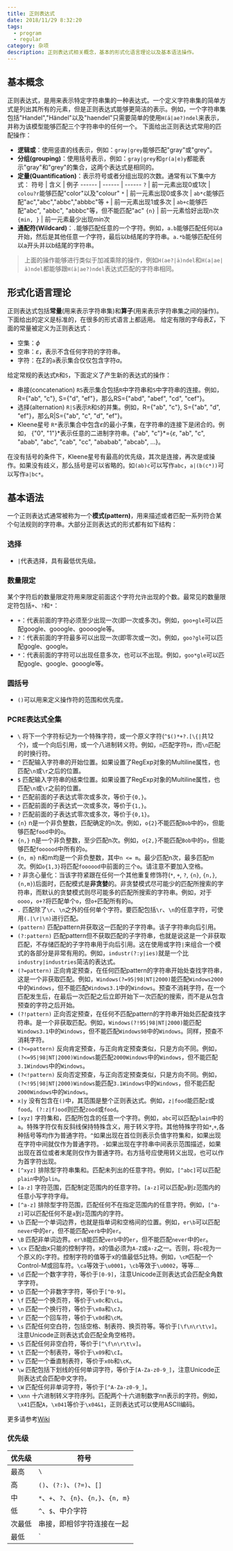 ```yaml
---
title: 正则表达式
date: 2018/11/29 8:32:20
tags:
  - program
  - regular
category: 杂项
description: 正则表达式相关概念，基本的形式化语言理论以及基本语法操作。
---
```


## 基本概念
正则表达式，是用来表示特定字符串集的一种表达式。一个定义字符串集的简单方式是列出其所有的元素，但是正则表达式能够更简洁的表示。例如，一个字符串集包括"Handel","Händel"以及"haendel"只需要简单的使用`H(ä|ae?)ndel`来表示，并称为该模型能够匹配三个字符串中的任何一个。
下面给出正则表达式常用的匹配操作：
* **逻辑或**：使用竖直的线表示，例如：`gray|grey`能够匹配"gray"或"grey"。
* **分组(grouping)**：使用括号表示，例如：`gray|grey`和`gr(a|e)y`都能表示"gray"和"grey"的集合，这两个表达式是相同的。
* **定量(Quantification)**：表示符号或者分组出现的次数。通常有以下集中方式：
  符号    | 含义 | 例子
  ------ | ------ | ------
  `?` | 前一元素出现0或1次 | `colou?r`能够匹配"color"以及"colour"
  `*` | 前一元素出现0或多次 | `ab*c`能够匹配"ac","abc","abbc","abbbc"等
  `+` | 前一元素出现1或多次 | `ab+c`能够匹配"abc", "abbc", "abbbc"等，但不能匹配"ac"
  `{n}` | 前一元素恰好出现n次
  `{min, }` | 前一元素最少出现*min*次
* **通配符(Wildcard)**：`.`能够匹配任意的一个字符。例如，`a.b`能够匹配任何以a开始，然后是其他任意*一个*字符，最后以b结尾的字符串。`a.*b`能够匹配任何以a开头并以b结尾的字符串。
>上面的操作能够进行类似于加减乘除的操作，例如`H(ae?|ä)ndel`和`H(a|ae|ä)ndel`都能够跟`H(ä|ae?)ndel`表达式匹配的字符串相同。

## 形式化语言理论
正则表达式包括**常量**(用来表示字符串集)和**算子**(用来表示字符串集之间的操作)。下面给出的定义是标准的，在很多的形式语言上都适用。
给定有限的字母表$\Sigma$，下面的常量被定义为正则表达式：
* 空集：$\phi$
* 空串：$\varepsilon$，表示不含任何字符的字符串。
* 字符：在$\Sigma$的`a`表示集合仅仅包含字符*a*。

给定常规的表达式`R`和`S`，下面定义了产生新的表达式的操作：
* 串接(concatenation) `RS`表示集合包括`R`中字符串和`S`中字符串的连接。例如， R={"ab", "c"}, S={"d", "ef"}，那么RS={"abd", "abef", "cd", "cef"}。
* 选择(alternation) `R|S`表示`R`和`S`的并集。例如，R={"ab", "c"}, S={"ab", "d", "ef"}，那么R|S={"ab", "c", "d", "ef"}。
* Kleene星号 `R*`表示集合中包含$\varepsilon$的最小子集，在字符串的连接下是闭合的。例如， {"0", "1"}\*表示任意的二进制字符串。{"ab", "c"}\*={$\varepsilon$, "ab", "c", "abab", "abc", "cab", "cc", "ababab", "abcab", ...}。

在没有括号的条件下，Kleene星号有最高的优先级，其次是连接，再次是或操作。如果没有歧义，那么括号是可以省略的。如`(ab)c`可以写作`abc`，`a|(b(c*))`可以写作`a|bc*`。

## 基本语法
一个正则表达式通常被称为一个**模式(pattern)**，用来描述或者匹配一系列符合某个句法规则的字符串。大部分正则表达式的形式都有如下结构：

### 选择
* `|`代表选择，具有最低优先级。

### 数量限定
某个字符后的数量限定符用来限定前面这个字符允许出现的个数。最常见的数量限定符包括`+`、`?`和`*`：
* `+`：代表前面的字符必须至少出现一次(即一次或多次)。例如，`goo+gle`可以匹配google、gooogle、goooogle等。
* `?`：代表前面的字符最多可以出现一次(即零次或一次)。例如，`goo?gle`可以匹配gogle、google。
* `*`：代表前面的字符可以出现任意多次，也可以不出现。例如，`goo*gle`可以匹配gogle、google、gooogle等。

### 圆括号
* `()`可以用来定义操作符的范围和优先度。

### PCRE表达式全集
* `\` 将下一个字符标记为一个特殊字符，或一个原义字符(`^$()*+?.[\{|`共12个)，或一个向后引用，或一个八进制转义符。例如，`n`匹配字符`n`，而`\n`匹配的时换行符。
* `^` 匹配输入字符串的开始位置。如果设置了RegExp对象的Multiline属性，也匹配`\n`或`\r`之后的位置。
* `$` 匹配输入字符串的结束位置。如果设置了RegExp对象的Multiline属性，也匹配`\n`或`\r`之前的位置。
* `*` 匹配前面的子表达式零次或多次，等价于`{0,}`。
* `+` 匹配前面的子表达式一次或多次，等价于`{1,}`。
* `?` 匹配前面的子表达式零次或多次，等价于`{0,1}`。
* `{n}` n是一个非负整数，匹配确定的n次。例如，`o{2}`不能匹配`Bob`中的`o`，但能够匹配`food`中的`o`。
* `{n,}` n是一个非负整数，至少匹配n次。例如，`o{2,}`不能匹配`Bob`中的`o`，但能够匹配`foooood`中所有的`o`。
* `{n, m}` n和m均是一个非负整数，其中`n <= m`。最少匹配n次，最多匹配m次。例如`o{1,3}`将匹配`foooood`中前面的三个`o`。请注意不要加入空格。
* `?` 非贪心量化：当该字符紧跟在任何一个其他重复修饰符(`*`, `+`, `?`, `{n}`, `{n,}`, `{n,m}`)后面时，匹配模式是**非贪婪**的。非贪婪模式尽可能少的匹配所搜索的字符串，而默认的贪婪模式则尽可能多的匹配所搜索的字符串。例如，对于`oooo`，`o+?`将匹配单个`o`，但`o+`匹配所有的`o`。
* `.` 匹配除了`\r`、`\n`之外的任何单个字符。要匹配包括`\r`、`\n`的任意字符，可使用`(.|\r|\n)`进行匹配。
* `(pattern)` 匹配pattern并获取这一匹配的子字符串。该子字符串向后引用。
* `(?:pattern)` 匹配pattern但不获取匹配的子字符串，也就是说这是一个非获取匹配，不存储匹配的子字符串用于向后引用。这在使用或字符`|`来组合一个模式的各部分是非常有用的。例如，`industr(?:y|ies)`就是一个比`industry|industries`简洁的表达式。
* `(?=pattern)` 正向肯定预查，在任何匹配pattern的字符串开始处查找字符串，这是一个非获取匹配。例如，`Windows(?=95|98|NT|2000)`能匹配`Windows2000`中的`Windows`，但不能匹配`Windows3.1`中的`Windows`。预查不消耗字符，在一个匹配发生后，在最后一次匹配之后立即开始下一次匹配的搜索，而不是从包含预查的字符之后开始。
* `(?!pattern)` 正向否定预查，在任何不匹配pattern的字符串开始处匹配查找字符串。是一个非获取匹配。例如，`Windows(?!95|98|NT|2000)`能匹配`Windows3.1`中的`Windows`，但不能匹配`Windows98`中的`Windows`。同样，预查不消耗字符。
* `(?<=pattern)` 反向肯定预查，与正向肯定预查类似，只是方向不同。例如，`(?<=95|98|NT|2000)Windows`能匹配`2000Windows`中的`Windows`，但不能匹配`3.1Windows`中的`Windows`。
* `(?<!pattern)` 反向否定预查，与正向否定预查类似，只是方向不同。例如，`(?<!95|98|NT|2000)Windows`能匹配`3.1Windows`中的`Windows`，但不能匹配`2000Windows`中的`Windows`。
* `x|y` 没有包含在`()`中，其范围是整个正则表达式。例如，`z|food`能匹配`z`或`food`。`(?:z|f)ood`则匹配`zood`或`food`。
* `[xyz]` 字符集和，匹配所包含的任意一个字符。例如，`abc`可以匹配`plain`中的`a`。特殊字符仅有反斜线保持特殊含义，用于转义字符。其他特殊字符如`*`,`+`,各种括号等均作为普通字符。`^`如果出现在首位则表示负值字符集和，如果出现在字符中间就仅作为普通字符。`-`如果出现在字符串中间表示范围描述，如果出现在首位或者末尾则仅作为普通字符。右方括号应使用转义出现，也可以作为首字符出现。
* `[^xyz]` 排除型字符串集和。匹配未列出的任意字符。例如，`[^abc]`可以匹配`plain`中的`plin`。
* `[a-z]` 字符范围，匹配制定范围内的任意字符。`[a-z]`可以匹配`a`到`z`范围内的任意小写字符字母。
* `[^a-z]` 排除型字符范围，匹配任何不在指定范围内的任意字符。例如，`[^a-z]`可以匹配任何不是`a`到`z`范围内的字符。
* `\b` 匹配一个单词边界，也就是指单词和空格间的位置。例如，`er\b`可以匹配`never`中的`er`，但不能匹配`verb`中的`er`。
* `\B` 匹配非单词边界。`er\B`能匹配`verb`中的`er`，但不能匹配`never`中的`er`。
* `\cx` 匹配由x只能的控制字符。x的值必须为`A-Z`或`a-z`之一。否则，将c视为一个原义的`c`字符。控制字符的值等于x的值最低5比特。例如，`\cM`匹配一个Control-M或回车符。`\ca`等效于`\u0001`，`\cb`等效于`\u0002`，等等...
* `\d` 匹配一个数字字符，等价于`[0-9]`，注意Unicode正则表达式会匹配全角数字字符。
* `\D` 匹配一个非数字字符，等价于`[^0-9]`。
* `\f` 匹配一个换页符，等价于`\x0c`和`\cL`。
* `\n` 匹配一个换行符，等价于`\x0a`和`\cJ`。
* `\r` 匹配一个回车符，等价于`\x0d`和`\cM`。
* `\s` 匹配任何空白符，包括空格、制表符、换页符等。等价于`[\f\n\r\t\v]`。注意Unicode正则表达式会匹配全角空格符。
* `\S` 匹配任何非空白符，等价于`[^\f\n\r\t\v]`。
* `\t` 匹配一个制表符，等价于`\x09`和`\cI`。 
* `\v` 匹配一个垂直制表符，等价于`x0b`和`\cK`。
* `\w` 匹配包括下划线的任何单词字符，等价于`[A-Za-z0-9_]`，注意Unicode正则表达式会匹配中文字符。
* `\W` 匹配任何非单词字符，等价于`[^A-Za-z0-9_]`。
* `\xnn` 十六进制转义字符序列。匹配两个十六进制数字nn表示的字符。例如，`\x41`匹配`A`，`\x041`等价于`\x04&1`，正则表达式可以使用ASCII编码。

更多请参考[Wiki](https://en.wikipedia.org/wiki/Regular_expression)

### 优先级
| 优先级 | 符号 |
| --- | --- |
| 最高 | `\` |
| 高 | `()`、`(?:)`、`(?=)`、`[]` |
| 中 | `*`、`+`、`?`、`{n}`、`{n,}`、`{n, m}` |
| 低 | `^`、`$`、中介字符 |
| 次最低 | 串接，即相邻字符连接在一起 |
| 最低 | `|` |